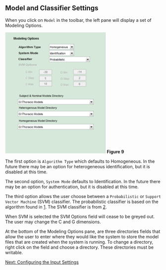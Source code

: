 ## Model and Classifier Settings 

When you click on `Model` in the toolbar, the left pane will display a set of Modeling Options.

![Modeling Options](images/fig9_model_options.png) 
**Figure 9**

The first option is `Algorithm Type` which defaults to Homogeneous. In the future there may be an option for heterogeneous identification, but it is disabled at this time. 

The second option, `System Mode` defaults to Identification. In the future there may be an option for authentication, but it is disabled at this time.

The third option allows the user choose between a `Probabilistic` or `Support Vector Machine` (SVM) classifier.  The probabilistic classifier is based on the algorithm found in [1](References.md/#1). The SVM classifier is from [2](References.md/#2). 

When SVM is selected the SVM Options field will cease to be greyed out. The user may change the C and G dimensions. 

At the bottom of the Modeling Options pane, are three directories fields that allow the user to enter where they would like the system to store the model files that are created when the system is running. To change a directory, right click on the field and choose a directory. These directories must be writable.

[Next: Configuring the Input Settings](Input-Settings.md)
